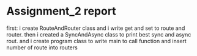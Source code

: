 # Assignment_2 report 
first: i create RouteAndRouter class and i write get and set to route and router.
then i created a SyncAndAsync class to print best sync and async rout.
and i create program class to write main to call function and insert number of route into routers
